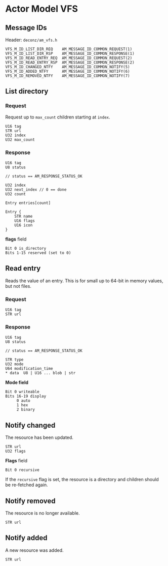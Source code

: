# Actor Model VFS

## Message IDs

Header: `deconz/am_vfs.h`

```
VFS_M_ID_LIST_DIR_REQ    AM_MESSAGE_ID_COMMON_REQUEST(1)
VFS_M_ID_LIST_DIR_RSP    AM_MESSAGE_ID_COMMON_RESPONSE(1)
VFS_M_ID_READ_ENTRY_REQ  AM_MESSAGE_ID_COMMON_REQUEST(2)
VFS_M_ID_READ_ENTRY_RSP  AM_MESSAGE_ID_COMMON_RESPONSE(2)
VFS_M_ID_CHANGED_NTFY    AM_MESSAGE_ID_COMMON_NOTIFY(5)
VFS_M_ID_ADDED_NTFY      AM_MESSAGE_ID_COMMON_NOTIFY(6)
VFS_M_ID_REMOVED_NTFY    AM_MESSAGE_ID_COMMON_NOTIFY(7)
```


## List directory

### Request

Request up to `max_count` children starting at `index`.

```
U16 tag
STR url
U32 index
U32 max_count
```

### Response

```
U16 tag
U8 status

// status == AM_RESPONSE_STATUS_OK

U32 index
U32 next_index // 0 == done
U32 count

Entry entries[count]
```

```
Entry {
    STR name
    U16 flags
    U16 icon
}
```

**flags** field

```
Bit 0 is_directory
Bits 1-15 reserved (set to 0)
```

## Read entry

Reads the value of an entry. This is for small up to 64-bit in memory values, but not files.

### Request

```
U16 tag
STR url
```

### Response

```
U16 tag
U8 status

// status == AM_RESPONSE_STATUS_OK

STR type
U32 mode
U64 modification_time
* data  U8 | U16 ... blob | str
```

**Mode field**

```
Bit 0 writeable
Bits 16-19 display
     0 auto
     1 hex
     2 binary 
```

## Notify changed

The resource has been updated.

```
STR url
U32 flags
```

**Flags** field

```
Bit 0 recursive
```

If the `recursive` flag is set, the resource is a directory and children should be re-fetched again.

## Notify removed

The resource is no longer available.

```
STR url
```

## Notify added

A new resource was added.

```
STR url
```